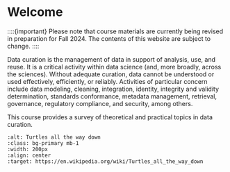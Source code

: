 # Welcome

::::{important}
Please note that course materials are currently being revised in preparation for
Fall 2024. The contents of this website are subject to change.
::::

Data curation is the management of data in support of analysis, use, and reuse.
It is a critical activity within data science (and, more broadly, across the
sciences). Without adequate curation, data cannot be understood or used effectively,
efficiently, or reliably. Activities of particular concern include data
modeling, cleaning, integration, identity, integrity and validity determination,
standards conformance, metadata management, retrieval, governance, regulatory
compliance, and security, among others.

This course provides a survey of theoretical and practical topics in data
curation.

```{image} turtles_all_the_way_down.jpg
:alt: Turtles all the way down
:class: bg-primary mb-1
:width: 200px
:align: center
:target: https://en.wikipedia.org/wiki/Turtles_all_the_way_down
```
